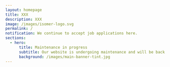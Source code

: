 ```yaml
---
layout: homepage
title: XXX
description: XXX
image: /images/isomer-logo.svg
permalink: /
notification: We continue to accept job applications here.
sections:
  - hero:
      title: Maintenance in progress
      subtitle: Our website is undergoing maintenance and will be back online shortly. <br> Thank you for your understanding and patience.
      background: /images/main-banner-tint.jpg
---
```


